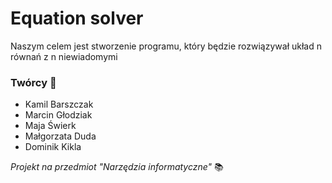 # Equation solver

Naszym celem jest stworzenie programu, który będzie rozwiązywał układ n równań z n niewiadomymi
### Twórcy :busts_in_silhouette:
* Kamil Barszczak
* Marcin Głodziak
* Maja Świerk
* Małgorzata Duda
* Dominik Kikla

_Projekt na przedmiot "Narzędzia informatyczne"_  :books:
